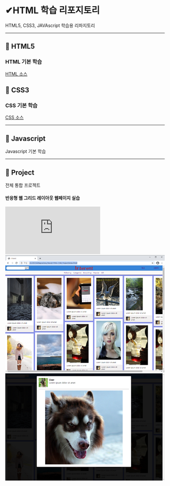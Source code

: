 # ✔HTML 학습 리포지토리
HTML5, CSS3, JAVAscript 학습용 리파지토리
___ 

## 🔸 HTML5 


### HTML 기본 학습
[HTML 소스](https://github.com/JaehyeonHeo/StudyHTML/tree/main/01_HTML)

## 🔸 CSS3 
### CSS 기본 학습
[CSS 소스](https://github.com/JaehyeonHeo/StudyHTML/tree/main/02_CSS)

___
## 🔸 Javascript
Javascript 기본 학습 

___
## 🔸 Project
전체 통합 프로젝트 
#### 반응형 웹 그리드 레이아웃 웹페이지 실습
![전체소스](https://github.com/JaehyeonHeo/StudyHTML/blob/main/04_Project/index.html)
<br>
![결과 1](https://github.com/JaehyeonHeo/StudyHTML/blob/main/ref_images/main.png "전체레이아웃")
![결과 2](https://github.com/JaehyeonHeo/StudyHTML/blob/main/ref_images/lightbox.png "팝업레이아웃")



